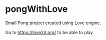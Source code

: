 # pongWithLove
Small Pong project created using Love engine.

Go to https://love2d.org/ to be able to play.
